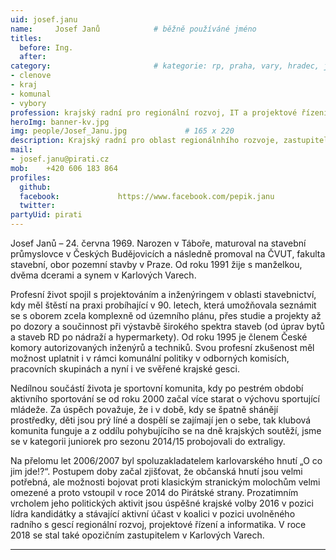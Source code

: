 ```yaml
---
uid: josef.janu
name:     Josef Janů      		# běžně používáné jméno
titles: 
  before: Ing.
  after:
category:                 		# kategorie: rp, praha, vary, hradec, jmk, senat
- clenove
- kraj
- komunal
- vybory
profession: krajský radní pro regionální rozvoj, IT a projektové řízení, stavební inženýr
heroImg: banner-kv.jpg
img: people/Josef_Janu.jpg             # 165 x 220
description: Krajský radní pro oblast regionálnhího rozvoje, zastupitel města Karlovy Vary # kratký popis, max 160 znaků
mail:
- josef.janu@pirati.cz
mob:	+420 606 183 864
profiles:
  github:
  facebook:				https://www.facebook.com/pepik.janu
  twitter:
partyUid: pirati  
---
```


Josef Janů – 24. června 1969. Narozen v Táboře, maturoval na stavební průmyslovce v Českých Budějovicích a následně promoval na ČVUT, fakulta stavební, obor pozemní stavby v Praze. Od roku 1991 žije s manželkou, dvěma dcerami a synem v Karlových Varech.  
  
Profesní život spojil s projektováním a inženýringem v oblasti stavebnictví, kdy měl štěstí na praxi probíhající v 90. letech, která umožňovala seznámit se s oborem zcela komplexně od územního plánu, přes studie a projekty až po dozory a součinnost při výstavbě širokého spektra staveb (od úprav bytů a staveb RD po nádraží a hypermarkety). Od roku 1995 je členem České komory autorizovaných inženýrů a techniků. Svou profesní zkušenost měl možnost uplatnit i v rámci komunální politiky v odborných komisích, pracovních skupinách a nyní i ve svěřené krajské gesci.  
  
Nedílnou součástí života je sportovní komunita, kdy po pestrém období aktivního sportování se od roku 2000 začal více starat o výchovu sportující mládeže. Za úspěch považuje, že i v době, kdy se špatně shánějí prostředky, děti jsou prý líné a dospělí se zajímají jen o sebe, tak klubová komunita funguje a z oddílu pohybujícího se na dně krajských soutěží, jsme se v kategorii juniorek pro sezonu 2014/15 probojovali do extraligy.  
  
Na přelomu let 2006/2007 byl spoluzakladatelem karlovarského hnutí „O co jim jde!?“. Postupem doby začal zjišťovat, že občanská hnutí jsou velmi potřebná, ale možnosti bojovat proti klasickým stranickým molochům velmi omezené a proto vstoupil v roce 2014 do Pirátské strany. Prozatimním vrcholem jeho politických aktivit jsou úspěšné krajské volby 2016 v pozici lídra kandidátky a stávající aktivní účast v koalici v pozici uvolněného radního s gescí regionální rozvoj, projektové řízení a informatika. V roce 2018 se stal také opozičním zastupitelem v Karlových Varech.

---
